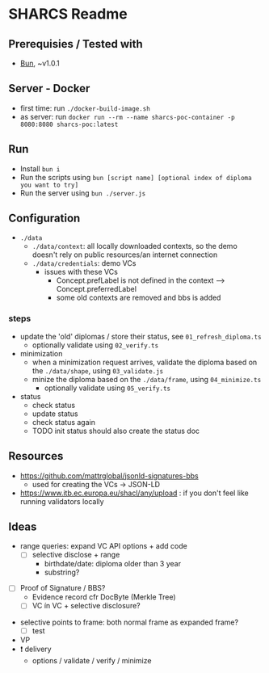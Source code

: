 # SHARCS Readme

## Prerequisies / Tested with

- [Bun](https://bun.sh/), ~v1.0.1

## Server - Docker

- first time: run `./docker-build-image.sh`
- as server: run `docker run --rm --name sharcs-poc-container -p 8080:8080 sharcs-poc:latest`

## Run

- Install `bun i`
- Run the scripts using `bun [script name] [optional index of diploma you want to try]`
- Run the server using `bun ./server.js` 

## Configuration

- `./data`
  - `./data/context`: all locally downloaded contexts, so the demo doesn't rely on public resources/an internet connection
  - `./data/credentials`: demo VCs
    - issues with these VCs
      - Concept.prefLabel is not defined in the context --> Concept.preferredLabel
      - some old contexts are removed and bbs is added

### steps

- update the 'old' diplomas / store their status, see `01_refresh_diploma.ts`
  - optionally validate using `02_verify.ts`
- minimization
  - when a minimization request arrives, validate the diploma based on the `./data/shape`, using `03_validate.js`
  - minize the diploma based on the `./data/frame`, using `04_minimize.ts`
    - optionally validate using `05_verify.ts`
- status
  - check status
  - update status
  - check status again
  - TODO init status should also create the status doc

## Resources

- https://github.com/mattrglobal/jsonld-signatures-bbs
    - used for creating the VCs -> JSON-LD
- https://www.itb.ec.europa.eu/shacl/any/upload : if you don't feel like running validators locally

## Ideas

- range queries: expand VC API options + add code
  - [ ] selective disclose + range
    - birthdate/date: diploma older than 3 year
    - substring?
- [ ] Proof of Signature / BBS?
  - Evidence record cfr DocByte (Merkle Tree)
  - [ ] VC ín VC + selective disclosure?
- selective points to frame: both normal frame as expanded frame?
  - [ ] test
- VP
- ❗ delivery
  - options / validate / verify / minimize
